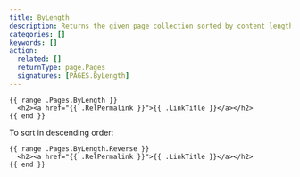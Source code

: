 ```yaml
---
title: ByLength
description: Returns the given page collection sorted by content length in ascending order.
categories: []
keywords: []
action:
  related: []
  returnType: page.Pages
  signatures: [PAGES.ByLength]
---
```


```go-html-template
{{ range .Pages.ByLength }}
  <h2><a href="{{ .RelPermalink }}">{{ .LinkTitle }}</a></h2>
{{ end }}
```

To sort in descending order:

```go-html-template
{{ range .Pages.ByLength.Reverse }}
  <h2><a href="{{ .RelPermalink }}">{{ .LinkTitle }}</a></h2>
{{ end }}
```
